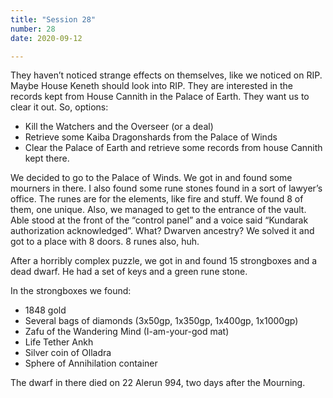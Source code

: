 ```yaml
---
title: "Session 28"
number: 28
date: 2020-09-12

---
```


They haven’t noticed strange effects on themselves, like we noticed on RIP. Maybe House Keneth should look into RIP. They are interested in the records kept from House Cannith in the Palace of Earth. They want us to clear it out.
So, options:

- Kill the Watchers and the Overseer (or a deal)
- Retrieve some Kaiba Dragonshards from the Palace of Winds
- Clear the Palace of Earth and retrieve some records from house Cannith kept there.

We decided to go to the Palace of Winds. We got in and found some mourners in there.
I also found some rune stones found in a sort of lawyer’s office. The runes are for the elements, like fire and stuff. We found 8 of them, one unique.
Also, we managed to get to the entrance of the vault. Able stood at the front of the “control panel” and a voice said “Kundarak authorization acknowledged”. What? Dwarven ancestry?
We solved it and got to a place with 8 doors. 8 runes also, huh.

After a horribly complex puzzle, we got in and found 15 strongboxes and a dead dwarf. He had a set of keys and a green rune stone.

In the strongboxes we found:
- 1848 gold
- Several bags of diamonds (3x50gp, 1x350gp, 1x400gp, 1x1000gp)
- Zafu of the Wandering Mind (I-am-your-god mat)
- Life Tether Ankh
- Silver coin of Olladra
- Sphere of Annihilation container

The dwarf in there died on 22 Alerun 994, two days after the Mourning.
